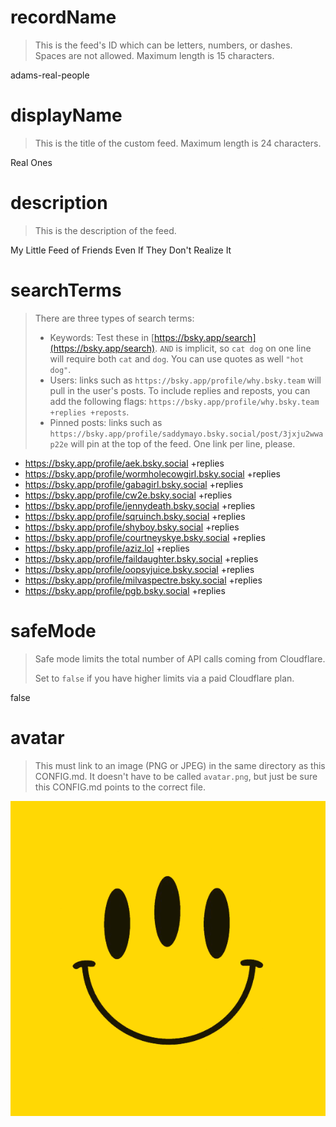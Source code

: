 
# recordName

> This is the feed's ID which can be letters, numbers, or dashes. Spaces are not allowed. Maximum length is 15 characters.

adams-real-people

# displayName

> This is the title of the custom feed. Maximum length is 24 characters.

Real Ones

# description

> This is the description of the feed.

My Little Feed of Friends Even If They Don't Realize It

# searchTerms

> There are three types of search terms:
>
> - Keywords: Test these in [https://bsky.app/search](https://bsky.app/search). `AND` is implicit, so `cat dog` on one line will require both `cat` and `dog`. You can use quotes as well `"hot dog"`.
> - Users: links such as `https://bsky.app/profile/why.bsky.team` will pull in the user's posts. To include replies and reposts, you can add the following flags: `https://bsky.app/profile/why.bsky.team +replies +reposts`.
> - Pinned posts: links such as `https://bsky.app/profile/saddymayo.bsky.social/post/3jxju2wwap22e` will pin at the top of the feed. One link per line, please.

- https://bsky.app/profile/aek.bsky.social +replies
- https://bsky.app/profile/wormholecowgirl.bsky.social +replies
- https://bsky.app/profile/gabagirl.bsky.social +replies
- https://bsky.app/profile/cw2e.bsky.social +replies
- https://bsky.app/profile/jennydeath.bsky.social +replies
- https://bsky.app/profile/sqruinch.bsky.social +replies
- https://bsky.app/profile/shyboy.bsky.social +replies
- https://bsky.app/profile/courtneyskye.bsky.social +replies
- https://bsky.app/profile/aziz.lol +replies
- https://bsky.app/profile/faildaughter.bsky.social +replies
- https://bsky.app/profile/oopsyjuice.bsky.social +replies
- https://bsky.app/profile/milvaspectre.bsky.social +replies
- https://bsky.app/profile/pgb.bsky.social +replies


# safeMode

> Safe mode limits the total number of API calls coming from Cloudflare.
>
> Set to `false` if you have higher limits via a paid Cloudflare plan.

false

# avatar

> This must link to an image (PNG or JPEG) in the same directory as this CONFIG.md. It doesn't have to be called `avatar.png`, but just be sure this CONFIG.md points to the correct file.

![](avatar.png)
